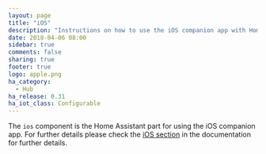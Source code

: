 ```yaml
---
layout: page
title: "iOS"
description: "Instructions on how to use the iOS companion app with Home Assistant."
date: 2018-04-06 08:00
sidebar: true
comments: false
sharing: true
footer: true
logo: apple.png
ha_category:
  - Hub
ha_release: 0.31
ha_iot_class: Configurable
---
```


The `ios` component is the Home Assistant part for using the iOS companion app. For further details please check the [iOS section](/docs/ecosystem/ios/) in the documentation for further details.
